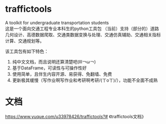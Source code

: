 # traffictools
 A toolkit for undergraduate transportation students  
这是一个面向交通工程专业本科生的python工具包
（当前）支持（部分的）道路几何设计、高德数据爬取、交通类数据变换与处理、交通仿真辅助、交通相关指标计算、交通规划等。

该工具包有如下特色：
1. 纯中文文档，而且说明还算清楚吧(lll￢ω￢)
2. 基于DataFrame，可读性与可操作性好
3. 使用简单，且伴生内容开源、易获得、免翻墙、免费
4. 更新极其缓慢（写作业啊写作业和考研啊考研/(ㄒoㄒ)/），功能不全面不成熟
# 文档
https://www.yuque.com/u33978426/traffictools?# 《traffictools文档》
